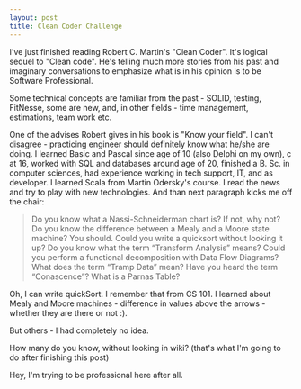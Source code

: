 ```yaml
---
layout: post
title: Clean Coder Challenge
---
```


I've just finished reading Robert C. Martin's "Clean Coder". It's logical sequel to "Clean code". He's telling much more stories from his past and imaginary conversations to emphasize what is in his opinion is to be Software Professional. 

Some technical concepts are familiar from the past - SOLID, testing, FitNesse, some are new, and, in other fields - time management, estimations, team work etc.

One of the advises Robert gives in his book is "Know your field". I can't disagree - practicing engineer should definitely know what he/she are doing. I learned Basic and Pascal since age of 10 (also Delphi on my own), c at 16, worked with SQL and databases around age of 20, finished a B. Sc. in computer sciences, had experience working in tech support, IT, and as developer. I learned Scala from Martin Odersky's course. I read the news and try to play with new technologies. And than next paragraph kicks me off the chair:

> Do you know what a Nassi-Schneiderman chart is? If not, why not? Do you know the difference between a Mealy and a Moore state machine? You should. Could you write a quicksort without looking it up? Do you know what the term “Transform Analysis” means? Could you perform a functional decomposition with Data Flow Diagrams? What does the term “Tramp Data” mean? Have you heard the term “Conascence”? What is a Parnas Table?

Oh, I can write quickSort. I remember that from CS 101. I learned about Mealy and Moore machines - difference in values above the arrows - whether they are there or not :).

But others - I had completely no idea. 

How many do you know, without looking in wiki? (that's what I'm going to do after finishing this post)

Hey, I'm trying to be professional here after all.
